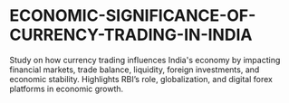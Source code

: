 # ECONOMIC-SIGNIFICANCE-OF-CURRENCY-TRADING-IN-INDIA
Study on how currency trading influences India's economy by impacting financial markets, trade balance, liquidity, foreign investments, and economic stability. Highlights RBI’s role, globalization, and digital forex platforms in economic growth.
